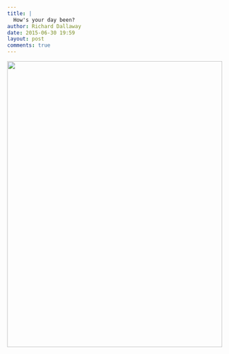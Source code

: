 ```yaml
---
title: |
  How's your day been?
author: Richard Dallaway
date: 2015-06-30 19:59
layout: post
comments: true
---
```


<div><a href="http://static.skitters.dallaway.com/tp_2015-06-30_17_51_13-2.jpg"><img src="http://static.skitters.dallaway.com/tp_thumb_2015-06-30_17_51_13-2.jpg" width="500" height="667"/></a></div>

  
      
